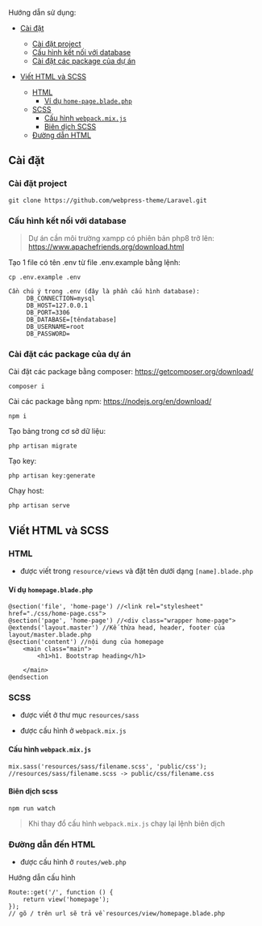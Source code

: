 Hướng dẫn sử dụng:
- [Cài đặt](#cài-đặt)
    - [Cài đặt project](#cài-đặt-project)
    - [Cấu hình kết nối với database](#cấu-hình-kết-nối-với-database)
    - [Cài đặt các package của dự án](#cài-đặt-các-package-của-dự-án)

- [Viết HTML và SCSS](#viết-html-và-scss)
    - [HTML](#html)
        - [Ví dụ `home-page.blade.php`](#ví-dụ-homepagebladephp)
    - [SCSS](#scss)
        - [Cấu hình `webpack.mix.js`](#cấu-hình-webpackmixjs)
        - [Biên dịch SCSS](#biên-dịch-scss)
    - [Đường dẫn HTML](#đường-dẫn-đến-html)


## Cài đặt

### Cài đặt project


```git clone https://github.com/webpress-theme/Laravel.git```

### Cấu hình kết nối với database
>Dự án cần môi trường xampp có phiên bản php8 trở lên: https://www.apachefriends.org/download.html

Tạo 1 file có tên .env từ file .env.example bằng lệnh:

``` cp .env.example .env ```

    Cần chú ý trong .env (đây là phần cấu hình database):
         DB_CONNECTION=mysql
         DB_HOST=127.0.0.1
         DB_PORT=3306
         DB_DATABASE=[têndatabase]
         DB_USERNAME=root
         DB_PASSWORD=

### Cài đặt các package của dự án

Cài đặt các package bằng composer: https://getcomposer.org/download/

```composer i```

Cài các package bằng npm: https://nodejs.org/en/download/

```npm i```

Tạo bảng trong cơ sở dữ liệu:

```php artisan migrate```

Tạo key:

```php artisan key:generate```

Chạy host:
    
```php artisan serve```

## Viết HTML và SCSS

### HTML
- được viết trong `resource/views` và đặt tên dưới dạng `[name].blade.php`

#### Ví dụ `homepage.blade.php`

```
@section('file', 'home-page') //<link rel="stylesheet" href="./css/home-page.css">
@section('page', 'home-page') //<div class="wrapper home-page">
@extends('layout.master') //Kế thừa head, header, footer của layout/master.blade.php
@section('content') //nội dung của homepage
    <main class="main">
        <h1>h1. Bootstrap heading</h1>

    </main>
@endsection

```


    
### SCSS 
- được viết ở thư mục `resources/sass`
 
- được cấu hình ở `webpack.mix.js`

#### Cấu hình `webpack.mix.js`

```mix.sass('resources/sass/filename.scss', 'public/css'); //resources/sass/filename.scss -> public/css/filename.css ```

#### Biên dịch scss

```npm run watch```

>Khi thay đổ cấu hình `webpack.mix.js` chạy lại lệnh biên dịch 


### Đường dẫn đến HTML
- được cấu hình ở `routes/web.php`

Hướng dẫn cấu hình
```
Route::get('/', function () {
    return view('homepage');
});
// gõ / trên url sẽ trả về resources/view/homepage.blade.php
```














